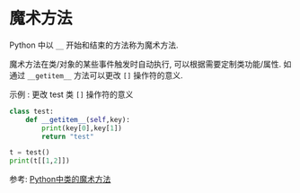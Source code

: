 # 魔术方法

Python 中以 `__` 开始和结束的方法称为魔术方法.

魔术方法在类/对象的某些事件触发时自动执行, 可以根据需要定制类功能/属性. 如通过 `__getitem__` 方法可以更改 `[]` 操作符的意义.

示例 : 更改 test 类 `[]` 操作符的意义
```Python
class test:
    def __getitem__(self,key):
        print(key[0],key[1])
        return "test"

t = test()
print(t[[1,2]])
```

参考: [Python中类的魔术方法](https://www.cnblogs.com/dachenzi/p/8185792.html)
